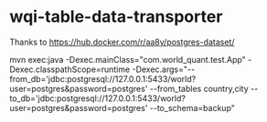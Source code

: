 # wqi-table-data-transporter

Thanks to https://hub.docker.com/r/aa8y/postgres-dataset/

mvn exec:java -Dexec.mainClass="com.world_quant.test.App" -Dexec.classpathScope=runtime -Dexec.args="--from_db='jdbc:postgresql://127.0.0.1:5433/world?user=postgres&password=postgres' --from_tables country,city --to_db='jdbc:postgresql://127.0.0.1:5433/world?user=postgres&password=postgres' --to_schema=backup"
